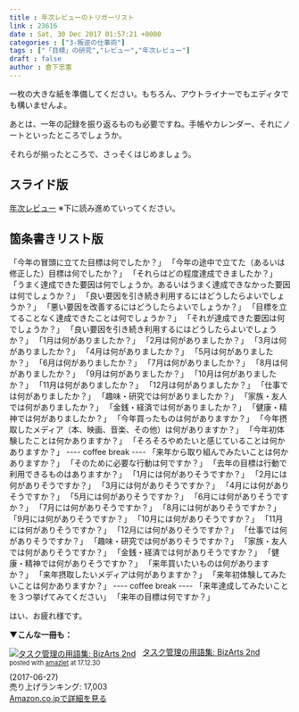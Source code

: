 ```yaml
---
title : 年次レビューのトリガーリスト
link : 23616
date : Sat, 30 Dec 2017 01:57:21 +0000
categories : ["3-叛逆の仕事術"]
tags : ["「目標」の研究","レビュー","年次レビュー"]
draft : false
author : 倉下忠憲
---
```


一枚の大きな紙を準備してください。もちろん、アウトライナーでもエディタでも構いませんよ。

あとは、一年の記録を振り返るものも必要ですね。手帳やカレンダー、それにノートといったところでしょうか。

それらが揃ったところで、さっそくはじめましょう。

<h2>スライド版</h2>

<a href="http://honkure.net/list/review_year/index.html#slide=1" title="WebSlides: Making HTML presentations easy">年次レビュー</a>
※下に読み進めていってください。

<h2>箇条書きリスト版</h2>

「今年の冒頭に立てた目標は何でしたか？」
「今年の途中で立てた（あるいは修正した）目標は何でしたか？」
「それらはどの程度達成できましたか？」
「うまく達成できた要因は何でしょうか。あるいはうまく達成できなかった要因は何でしょうか？」
「良い要因を引き続き利用するにはどうしたらよいでしょうか？」
「悪い要因を改善するにはどうしたらよいでしょうか？」
「目標を立てることなく達成できたことは何でしょうか？」
「それが達成できた要因は何でしょうか？」
「良い要因を引き続き利用するにはどうしたらよいでしょうか？」
「1月は何がありましたか？」
「2月は何がありましたか？」
「3月は何がありましたか？」
「4月は何がありましたか？」
「5月は何がありましたか？」
「6月は何がありましたか？」
「7月は何がありましたか？」
「8月は何がありましたか？」
「9月は何がありましたか？」
「10月は何がありましたか？」
「11月は何がありましたか？」
「12月は何がありましたか？」
「仕事では何がありましたか？」
「趣味・研究では何がありましたか？」
「家族・友人では何がありましたか？」
「金銭・経済では何がありましたか？」
「健康・精神では何がありましたか？」
「今年買ったものは何がありますか？」
「今年摂取したメディア（本、映画、音楽、その他）は何がありますか？」
「今年初体験したことは何かありますか？」
「そろそろやめたいと感じていることは何かありますか？」
---- coffee break ----
「来年から取り組んでみたいことは何かありますか？」
「そのために必要な行動は何ですか？」
「去年の目標は行動で利用できるものはありますか？」
「1月には何がありそうですか？」
「2月には何がありそうですか？」
「3月には何がありそうですか？」
「4月には何がありそうですか？」
「5月には何がありそうですか？」
「6月には何がありそうですか？」
「7月には何がありそうですか？」
「8月には何がありそうですか？」
「9月には何がありそうですか？」
「10月には何がありそうですか？」
「11月には何がありそうですか？」
「12月には何がありそうですか？」
「仕事では何がありそうですか？」
「趣味・研究では何がありそうですか？」
「家族・友人では何がありそうですか？」
「金銭・経済では何がありそうですか？」
「健康・精神では何がありそうですか？」
「来年買いたいものは何がありますか？」
「来年摂取したいメディアは何がありますか？」
「来年初体験してみたいことは何かありますか？」
---- coffee break ----
「来年達成してみたいことを３つ挙げてみてください」
「来年の目標は何ですか？」

はい、お疲れ様です。

<strong>▼こんな一冊も：</strong>

<div class="amazlet-box" style="margin-bottom:0px;"><div class="amazlet-image" style="float:left;margin:0px 12px 1px 0px;"><a href="http://www.amazon.co.jp/exec/obidos/ASIN/B073F8WKW4/rashita1000-22/ref=nosim/" name="amazletlink" target="_blank"><img src="https://images-fe.ssl-images-amazon.com/images/I/41KD%2BtMKN8L._SL160_.jpg" alt="タスク管理の用語集: BizArts 2nd" style="border: none;" /></a></div><div class="amazlet-info" style="line-height:120%; margin-bottom: 10px"><div class="amazlet-name" style="margin-bottom:10px;line-height:120%"><a href="http://www.amazon.co.jp/exec/obidos/ASIN/B073F8WKW4/rashita1000-22/ref=nosim/" name="amazletlink" target="_blank">タスク管理の用語集: BizArts 2nd</a><div class="amazlet-powered-date" style="font-size:80%;margin-top:5px;line-height:120%">posted with <a href="http://www.amazlet.com/" title="amazlet" target="_blank">amazlet</a> at 17.12.30</div></div><div class="amazlet-detail"> (2017-06-27)<br />売り上げランキング: 17,003<br /></div><div class="amazlet-sub-info" style="float: left;"><div class="amazlet-link" style="margin-top: 5px"><a href="http://www.amazon.co.jp/exec/obidos/ASIN/B073F8WKW4/rashita1000-22/ref=nosim/" name="amazletlink" target="_blank">Amazon.co.jpで詳細を見る</a></div></div></div><div class="amazlet-footer" style="clear: left"></div></div>
